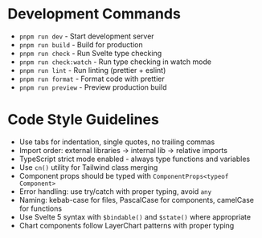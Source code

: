 # Development Commands

- `pnpm run dev` - Start development server
- `pnpm run build` - Build for production
- `pnpm run check` - Run Svelte type checking
- `pnpm run check:watch` - Run type checking in watch mode
- `pnpm run lint` - Run linting (prettier + eslint)
- `pnpm run format` - Format code with prettier
- `pnpm run preview` - Preview production build

# Code Style Guidelines

- Use tabs for indentation, single quotes, no trailing commas
- Import order: external libraries → internal lib → relative imports
- TypeScript strict mode enabled - always type functions and variables
- Use `cn()` utility for Tailwind class merging
- Component props should be typed with `ComponentProps<typeof Component>`
- Error handling: use try/catch with proper typing, avoid `any`
- Naming: kebab-case for files, PascalCase for components, camelCase for functions
- Use Svelte 5 syntax with `$bindable()` and `$state()` where appropriate
- Chart components follow LayerChart patterns with proper typing
